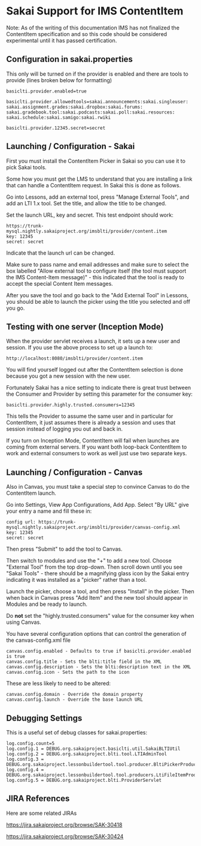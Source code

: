 
Sakai Support for IMS ContentItem
=================================

Note: As of the writing of this documentation IMS has not finalized the
ContentItem specification and so this code should be considered experimental
until it has passed certification.

Configuration in sakai.properties
---------------------------------

This only will be turned on if the provider is enabled and there are tools to provide
(lines broken below for formatting)

    basiclti.provider.enabled=true

    basiclti.provider.allowedtools=sakai.announcements:sakai.singleuser:
    sakai.assignment.grades:sakai.dropbox:sakai.forums:
    sakai.gradebook.tool:sakai.podcasts:sakai.poll:sakai.resources:
    sakai.schedule:sakai.samigo:sakai.rwiki

    basiclti.provider.12345.secret=secret

Launching / Configuration - Sakai
---------------------------------

First you must install the ContentItem Picker in Sakai so you
can use it to pick Sakai tools.

Some how you must get the LMS to understand that you are installing a link that
can handle a ContentItem request.  In Sakai this is done as follows.

Go into Lessons, add an external tool, press "Manage External Tools", and
add an LTI 1.x tool.  Set the title, and allow the title to be changed.

Set the launch URL, key and secret.  This test endpoint should work:

    https://trunk-mysql.nightly.sakaiproject.org/imsblti/provider/content.item
    key: 12345
    secret: secret

Indicate that the launch url can be changed.

Make sure to pass name and email addresses and make sure to select the box
labelled "Allow external tool to configure itself (the tool must support
the IMS Content-Item message)" - this indicated that the tool is ready to accept
the special Content Item messages.

After you save the tool and go back to the "Add External Tool" in Lessons,
you should be able to launch the picker using the title you selected and off you
go.

Testing with one server (Inception Mode)
----------------------------------------

When the provider servlet receives a launch, it sets up a new user and session.
If you use the above process to set up a launch to:

    http://localhost:8080/imsblti/provider/content.item

You will find yourself logged out after the ContentItem selection is done
because you got a new session with the new user.   

Fortunately Sakai has a nice setting to indicate there is great trust between
the Consumer and Provider by setting this parameter for the consumer key:

    basiclti.provider.highly.trusted.consumers=12345

This tells the Provider to assume the same user and in particular for
ContentItem, it just assumes there is already a session and uses that
session instead of logging you out and back in.

If you turn on Inception Mode, ContentItem will fail when launches
are coming from external servers.  If you want both loop-back
ContentItem to work and external consumers to work as well just use
two separate keys.

Launching / Configuration - Canvas
----------------------------------

Also in Canvas, you must take a special step to convince Canvas
to do the ContentItem launch.

Go into Settings, View App Configurations, Add App.  Select
"By URL" give your entry a name and fill these in:

    config url: https://trunk-mysql.nightly.sakaiproject.org/imsblti/provider/canvas-config.xml
    key: 12345
    secret: secret

Then press "Submit" to add the tool to Canvas.

Then switch to modules and use the "+" to add a new tool.  Choose
"External Tool" from the top drop-down.  Then scroll down until
you see "Sakai Tools" - there should be a magnifying glass icon
by the Sakai entry indicating it was installed as a "picker" rather
than a tool.

Launch the picker, choose a tool, and then press "Install" in the
picker.  Then when back in Canvas press "Add Item" and the new
tool should appear in Modules and be ready to launch.

Do **not** set the "highly.trusted.consumers" value for the consumer
key when using Canvas.

You have several configuration options that can control the generation of the
canvas-config.xml file

    canvas.config.enabled - Defaults to true if basiclti.provider.enabled is true
    canvas.config.title - Sets the blti:title field in the XML
    canvas.config.description - Sets the blti:description text in the XML
    canvas.config.icon - Sets the path to the icon

These are less likely to need to be altered:

    canvas.config.domain - Override the domain property
    canvas.config.launch - Override the base launch URL


Debugging Settings
------------------

This is a useful set of debug classes for sakai.properties:

    log.config.count=5
    log.config.1 = DEBUG.org.sakaiproject.basiclti.util.SakaiBLTIUtil
    log.config.2 = DEBUG.org.sakaiproject.blti.tool.LTIAdminTool
    log.config.3 = DEBUG.org.sakaiproject.lessonbuildertool.tool.producer.BltiPickerProducer
    log.config.4 = DEBUG.org.sakaiproject.lessonbuildertool.tool.producers.LtiFileItemProducer
    log.config.5 = DEBUG.org.sakaiproject.blti.ProviderServlet

JIRA References
---------------

Here are some related JIRAs

https://jira.sakaiproject.org/browse/SAK-30418

https://jira.sakaiproject.org/browse/SAK-30424
